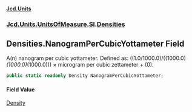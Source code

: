 #### [Jcd.Units](index.md 'index')
### [Jcd.Units.UnitsOfMeasure.SI](Jcd.Units.UnitsOfMeasure.SI.md 'Jcd.Units.UnitsOfMeasure.SI').[Densities](Densities.md 'Jcd.Units.UnitsOfMeasure.SI.Densities')

## Densities.NanogramPerCubicYottameter Field

A(n) nanogram per cubic yottameter. Defined as: ((1.0/1000.0)/((1000.0)*(1000.0)*(1000.0))) × microgram per cubic zettameter + (0).

```csharp
public static readonly Density NanogramPerCubicYottameter;
```

#### Field Value
[Density](Density.md 'Jcd.Units.UnitTypes.Density')